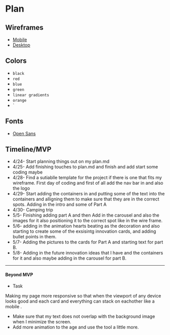 # Plan

## Wireframes
* [Mobile](Mobile-Wireframe.png)
* [Desktop](Computer-Wireframe.png)

## Colors
* `black`
* `red`
* `blue`
* `green`
* `linear gradients`
* `orange`
* `


## Fonts
* [Open Sans](https://fonts.google.com/selection/embed)

## Timeline/MVP
* 4/24- Start planning things out on my plan.md
* 4/25- Add finishing touches to plan.md and finish and add start some coding maybe
* 4/28- Find a sutiablle template for the project if there is one that fits my wireframe. First day of coding and first of all add the nav bar in and also the logo
* 4/29- Start adding the containers in and putting some of the text into the containers and alligning them to make sure that they are in the correct spots. Adding in the intro and some of Part A
* 4/30- Camping trip
* 5/5- Finishing adding part A and then Add in the carousel and also the images for it also positioning it to the correct spot like in the wire frame.
* 5/6- adding in the animation hearts beating as the decoration and also starting to create some of the exsisintg innovation cards, and adding bullet points in them.
* 5/7- Adding the pictures to the cards for Part A and starting text for part B.
* 5/8- Adding in the future innovation ideas that I have and the containers for it and also maybe adding in the carousel for part B.


---

#### Beyond MVP

* Task








<!-- DO NOT USE THIS YET

| Name | Glows | Grows |
| -------- | ------- | ------- |
|Winnie |I liked how you used your animation tool.|Make the text so that it dosen't overlap and go on top of each other when minimized|
| Jehan  |  I like how the card animate when you hover over it. | I believe that something that you can improve on is changing the placement of the heartbeat. Something else that you can work on is making the text more visible behind the begining background. You can also change the sizing of each of the images. You can also have a more consistent color theme, also try changing the sizing of the cards. You can also change the theme of the text. Fix the text alignment.
|  Darren | Your cards works well and they adjust their size as well as the image size. Your caousels also work well.  | You shoulld fix your second caousel's images being very wide. You probably adjusted both the width and height of it so it ends up stretched out, so just remove the css changing its height.
|   |   |
|   |   |
|   |   |

-->
Making my page more responsive so that when the viewport of any device looks good and each card and everything can stack on eachother like a mobile .
- Make sure that my text does not overlap with the background image when I minimize the screen.
- Add more animation to the age and use the tool a little more.
